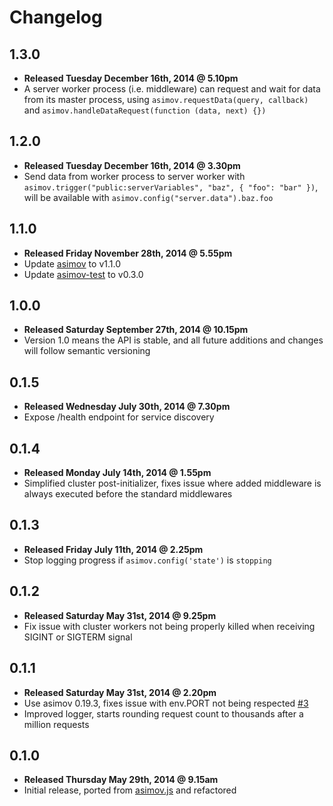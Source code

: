 # Changelog

## 1.3.0

- **Released Tuesday December 16th, 2014 @ 5.10pm**
- A server worker process (i.e. middleware) can request and wait for data from its master process, using ```asimov.requestData(query, callback)``` and ```asimov.handleDataRequest(function (data, next) {})```

## 1.2.0

- **Released Tuesday December 16th, 2014 @ 3.30pm**
- Send data from worker process to server worker with ```asimov.trigger("public:serverVariables", "baz", { "foo": "bar" })```, will be available with ```asimov.config("server.data").baz.foo```

## 1.1.0

- **Released Friday November 28th, 2014 @ 5.55pm**
- Update [asimov](http://github.com/adamrenklint/asimov) to v1.1.0
- Update [asimov-test](http://github.com/adamrenklint/asimov-test) to v0.3.0

## 1.0.0

- **Released Saturday September 27th, 2014 @ 10.15pm**
- Version 1.0 means the API is stable, and all future additions and changes will follow semantic versioning

## 0.1.5

- **Released Wednesday July 30th, 2014 @ 7.30pm**
- Expose /health endpoint for service discovery

## 0.1.4

- **Released Monday July 14th, 2014 @ 1.55pm**
- Simplified cluster post-initializer, fixes issue where added middleware is always executed before the standard middlewares

## 0.1.3

- **Released Friday July 11th, 2014 @ 2.25pm**
- Stop logging progress if ```asimov.config('state')``` is ```stopping```

## 0.1.2

- **Released Saturday May 31st, 2014 @ 9.25pm**
- Fix issue with cluster workers not being properly killed when receiving SIGINT or SIGTERM signal

## 0.1.1

- **Released Saturday May 31st, 2014 @ 2.20pm**
- Use asimov 0.19.3, fixes issue with env.PORT not being respected [#3](https://github.com/adamrenklint/asimov-server/issues/3)
- Improved logger, starts rounding request count to thousands after a million requests

## 0.1.0

- **Released Thursday May 29th, 2014 @ 9.15am**
- Initial release, ported from [asimov.js](https://github.com/adamrenklint/asimov.js) and refactored
